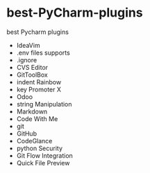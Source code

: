 # best-PyCharm-plugins
best Pycharm plugins  
- IdeaVim  
- .env files supports
- .ignore
- CVS Editor
- GitToolBox
- indent Rainbow 
- key Promoter X
- Odoo
- string Manipulation
- Markdown
- Code With Me
- git 
- GitHub
- CodeGlance 
- python Security
- Git Flow Integration
- Quick File Preview



